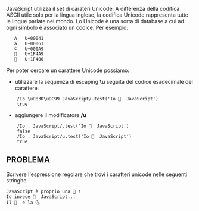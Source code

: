 JavaScript utilizza il set di carateri Unicode. A differenza della codifica ASCII utile solo per la lingua inglese, la codifica Unicode rappresenta tutte le lingue parlate nel mondo. 
Lo Unicode è una sorta di database a cui ad ogni simbolo è associato un codice. Per esempio:

```
   A   U+00041
   a   U+00061
   ©   U+000A9
   💩   U+1F4A9
   💙   U+1F400
```
Per poter cercare un carattere Unicode possiamo:
* utilizzare la sequenza di escaping **\u** seguita del codice esadecimale del carattere.

```
    /Io \uD83D\uDC99 JavaScript/.test('Io 💙  JavaScript')
    true
```
* aggiungere il modificatore **/u**

```
    /Io . JavaScript/.test('Io 💙  JavaScript')
    false
    /Io . JavaScript/u.test('Io 💙  JavaScript')
    true
```

## PROBLEMA
Scrivere l'espressione regolare che trovi i caratteri unicode nelle seguenti stringhe.
```
JavaScript è proprio una 💩 !
Io invece 💙  JavaScript... 
Il 🔆  e la 🌜
```